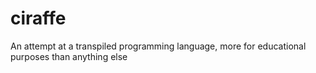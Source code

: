 # ciraffe
An attempt at a transpiled programming language, more for educational purposes than anything else
